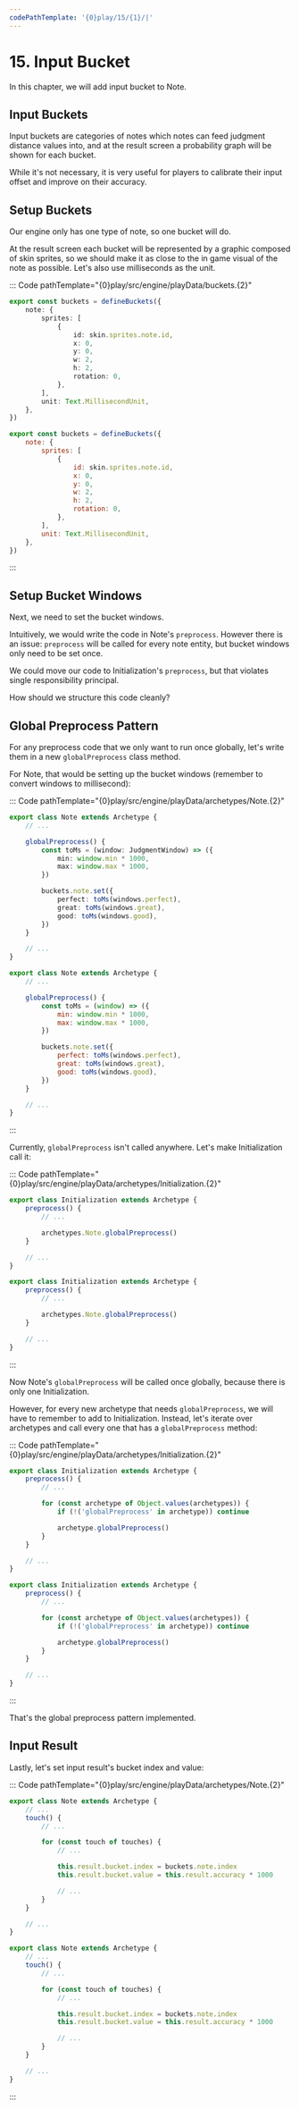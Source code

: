 ```yaml
---
codePathTemplate: '{0}play/15/{1}/|'
---
```


# 15. Input Bucket

In this chapter, we will add input bucket to Note.

## Input Buckets

Input buckets are categories of notes which notes can feed judgment distance values into, and at the result screen a probability graph will be shown for each bucket.

While it's not necessary, it is very useful for players to calibrate their input offset and improve on their accuracy.

## Setup Buckets

Our engine only has one type of note, so one bucket will do.

At the result screen each bucket will be represented by a graphic composed of skin sprites, so we should make it as close to the in game visual of the note as possible. Let's also use milliseconds as the unit.

::: Code pathTemplate="{0}play/src/engine/playData/buckets.{2}"

```ts
export const buckets = defineBuckets({
    note: {
        sprites: [
            {
                id: skin.sprites.note.id,
                x: 0,
                y: 0,
                w: 2,
                h: 2,
                rotation: 0,
            },
        ],
        unit: Text.MillisecondUnit,
    },
})
```

```js
export const buckets = defineBuckets({
    note: {
        sprites: [
            {
                id: skin.sprites.note.id,
                x: 0,
                y: 0,
                w: 2,
                h: 2,
                rotation: 0,
            },
        ],
        unit: Text.MillisecondUnit,
    },
})
```

:::

## Setup Bucket Windows

Next, we need to set the bucket windows.

Intuitively, we would write the code in Note's `preprocess`. However there is an issue: `preprocess` will be called for every note entity, but bucket windows only need to be set once.

We could move our code to Initialization's `preprocess`, but that violates single responsibility principal.

How should we structure this code cleanly?

## Global Preprocess Pattern

For any preprocess code that we only want to run once globally, let's write them in a new `globalPreprocess` class method.

For Note, that would be setting up the bucket windows (remember to convert windows to millisecond):

::: Code pathTemplate="{0}play/src/engine/playData/archetypes/Note.{2}"

```ts
export class Note extends Archetype {
    // ...

    globalPreprocess() {
        const toMs = (window: JudgmentWindow) => ({
            min: window.min * 1000,
            max: window.max * 1000,
        })

        buckets.note.set({
            perfect: toMs(windows.perfect),
            great: toMs(windows.great),
            good: toMs(windows.good),
        })
    }

    // ...
}
```

```js
export class Note extends Archetype {
    // ...

    globalPreprocess() {
        const toMs = (window) => ({
            min: window.min * 1000,
            max: window.max * 1000,
        })

        buckets.note.set({
            perfect: toMs(windows.perfect),
            great: toMs(windows.great),
            good: toMs(windows.good),
        })
    }

    // ...
}
```

:::

Currently, `globalPreprocess` isn't called anywhere. Let's make Initialization call it:

::: Code pathTemplate="{0}play/src/engine/playData/archetypes/Initialization.{2}"

```ts
export class Initialization extends Archetype {
    preprocess() {
        // ...

        archetypes.Note.globalPreprocess()
    }

    // ...
}
```

```js
export class Initialization extends Archetype {
    preprocess() {
        // ...

        archetypes.Note.globalPreprocess()
    }

    // ...
}
```

:::

Now Note's `globalPreprocess` will be called once globally, because there is only one Initialization.

However, for every new archetype that needs `globalPreprocess`, we will have to remember to add to Initialization. Instead, let's iterate over archetypes and call every one that has a `globalPreprocess` method:

::: Code pathTemplate="{0}play/src/engine/playData/archetypes/Initialization.{2}"

```ts
export class Initialization extends Archetype {
    preprocess() {
        // ...

        for (const archetype of Object.values(archetypes)) {
            if (!('globalPreprocess' in archetype)) continue

            archetype.globalPreprocess()
        }
    }

    // ...
}
```

```js
export class Initialization extends Archetype {
    preprocess() {
        // ...

        for (const archetype of Object.values(archetypes)) {
            if (!('globalPreprocess' in archetype)) continue

            archetype.globalPreprocess()
        }
    }

    // ...
}
```

:::

That's the global preprocess pattern implemented.

## Input Result

Lastly, let's set input result's bucket index and value:

::: Code pathTemplate="{0}play/src/engine/playData/archetypes/Note.{2}"

```ts
export class Note extends Archetype {
    // ...
    touch() {
        // ...

        for (const touch of touches) {
            // ...

            this.result.bucket.index = buckets.note.index
            this.result.bucket.value = this.result.accuracy * 1000

            // ...
        }
    }

    // ...
}
```

```js
export class Note extends Archetype {
    // ...
    touch() {
        // ...

        for (const touch of touches) {
            // ...

            this.result.bucket.index = buckets.note.index
            this.result.bucket.value = this.result.accuracy * 1000

            // ...
        }
    }

    // ...
}
```

:::
